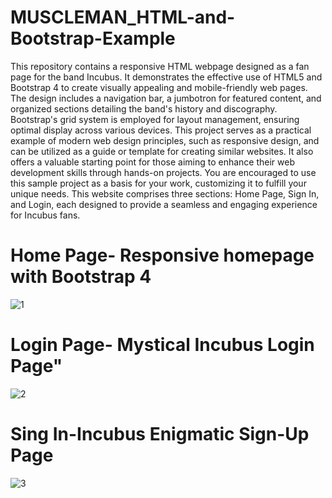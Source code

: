 # MUSCLEMAN_HTML-and-Bootstrap-Example
This repository contains a responsive HTML webpage designed as a fan page for the band Incubus. It demonstrates the effective use of HTML5 and Bootstrap 4 to create visually appealing and mobile-friendly web pages. The design includes a navigation bar, a jumbotron for featured content, and organized sections detailing the band's history and discography. Bootstrap's grid system is employed for layout management, ensuring optimal display across various devices. This project serves as a practical example of modern web design principles, such as responsive design, and can be utilized as a guide or template for creating similar websites. It also offers a valuable starting point for those aiming to enhance their web development skills through hands-on projects. You are encouraged to use this sample project as a basis for your work, customizing it to fulfill your unique needs. This website comprises three sections: Home Page, Sign In, and Login, each designed to provide a seamless and engaging experience for Incubus fans.

<h1>Home Page- Responsive homepage with Bootstrap 4</h1>

![1](https://github.com/emr-ren/MUSCLEMAN_HTML-and-Bootstrap-Example/assets/107279229/8f002889-92bd-43b0-bca6-4c158d6850e6)

<h1>Login Page- Mystical Incubus Login Page"</h1>

![2](https://github.com/emr-ren/MUSCLEMAN_HTML-and-Bootstrap-Example/assets/107279229/ad295d86-7c82-469c-b9ca-bc3ea7150618)

<h1>Sing In-Incubus Enigmatic Sign-Up Page</h1>

![3](https://github.com/emr-ren/MUSCLEMAN_HTML-and-Bootstrap-Example/assets/107279229/e613dc1a-f3be-433e-a3fa-fc42853def0d)
